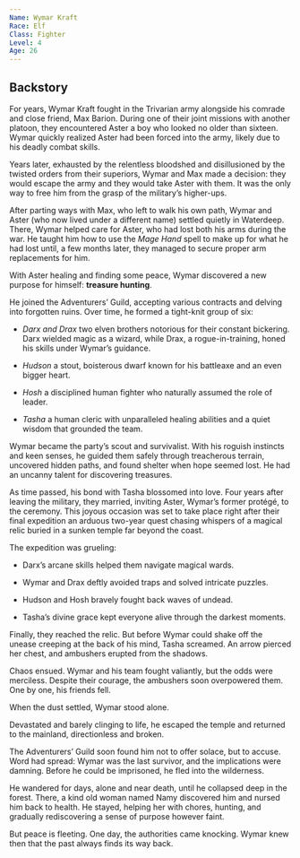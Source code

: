 ```yaml
---
Name: Wymar Kraft
Race: Elf
Class: Fighter
Level: 4
Age: 26
---
```

## Backstory

For years, Wymar Kraft fought in the Trivarian army alongside his comrade and close friend, Max Barion. During one of their joint missions with another platoon, they encountered Aster a boy who looked no older than sixteen. Wymar quickly realized Aster had been forced into the army, likely due to his deadly combat skills.

  

Years later, exhausted by the relentless bloodshed and disillusioned by the twisted orders from their superiors, Wymar and Max made a decision: they would escape the army and they would take Aster with them. It was the only way to free him from the grasp of the military’s higher-ups.

  

After parting ways with Max, who left to walk his own path, Wymar and Aster (who now lived under a different name) settled quietly in Waterdeep. There, Wymar helped care for Aster, who had lost both his arms during the war. He taught him how to use the _Mage Hand_ spell to make up for what he had lost until, a few months later, they managed to secure proper arm replacements for him.

  

With Aster healing and finding some peace, Wymar discovered a new purpose for himself: **treasure hunting**.

He joined the Adventurers’ Guild, accepting various contracts and delving into forgotten ruins. Over time, he formed a tight-knit group of six:

- *Darx and Drax*  two elven brothers notorious for their constant bickering. Darx wielded magic as a wizard, while Drax, a rogue-in-training, honed his skills under Wymar’s guidance.

- ⁠*Hudson*  a stout, boisterous dwarf known for his battleaxe and an even bigger heart.

- *Hosh*  a disciplined human fighter who naturally assumed the role of leader.

- ⁠*Tasha*  a human cleric with unparalleled healing abilities and a quiet wisdom that grounded the team.

Wymar became the party’s scout and survivalist. With his roguish instincts and keen senses, he guided them safely through treacherous terrain, uncovered hidden paths, and found shelter when hope seemed lost. He had an uncanny talent for discovering treasures.

As time passed, his bond with Tasha blossomed into love. Four years after leaving the military, they married, inviting Aster, Wymar’s former protégé, to the ceremony. This joyous occasion was set to take place right after their final expedition an arduous two-year quest chasing whispers of a magical relic buried in a sunken temple far beyond the coast.

The expedition was grueling:

- ⁠Darx’s arcane skills helped them navigate magical wards.

- ⁠Wymar and Drax deftly avoided traps and solved intricate puzzles.

- Hudson and Hosh bravely fought back waves of undead.

- Tasha’s divine grace kept everyone alive through the darkest moments.

Finally, they reached the relic. But before Wymar could shake off the unease creeping at the back of his mind, Tasha screamed. An arrow pierced her chest, and ambushers erupted from the shadows.

Chaos ensued. Wymar and his team fought valiantly, but the odds were merciless. Despite their courage, the ambushers soon overpowered them. One by one, his friends fell.

When the dust settled, Wymar stood alone.

Devastated and barely clinging to life, he escaped the temple and returned to the mainland, directionless and broken.

The Adventurers’ Guild soon found him not to offer solace, but to accuse. Word had spread: Wymar was the last survivor, and the implications were damning. Before he could be imprisoned, he fled into the wilderness.

He wandered for days, alone and near death, until he collapsed deep in the forest. There, a kind old woman named Namy discovered him and nursed him back to health. He stayed, helping her with chores, hunting, and gradually rediscovering a sense of purpose however faint.

But peace is fleeting. One day, the authorities came knocking. Wymar knew then that the past always finds its way back.
